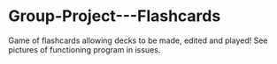 # Group-Project---Flashcards
Game of flashcards allowing decks to be made, edited and played! See pictures of functioning program in issues.

